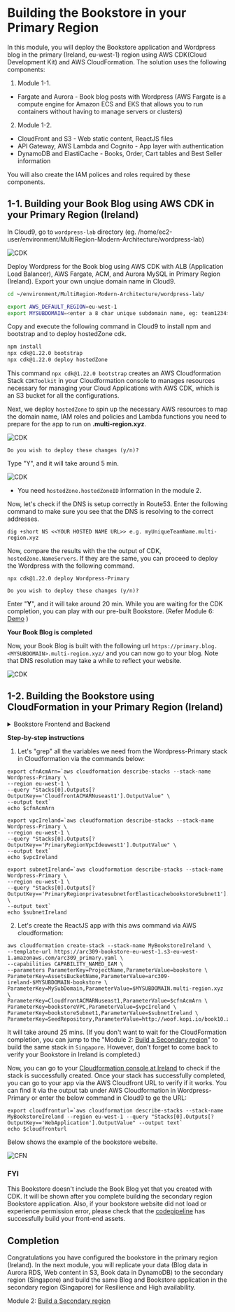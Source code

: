 # Building the Bookstore in your Primary Region

In this module, you will deploy the Bookstore application and Wordpress blog in the primary (Ireland, eu-west-1) region using AWS CDK(Cloud Development Kit) and AWS CloudFormation. The solution uses the following components:

1. Module 1-1.

- Fargate and Aurora - Book blog posts with Wordpress (AWS Fargate is a compute engine for Amazon ECS and EKS that allows you to run containers without having to manage servers or clusters)

2. Module 1-2.

- CloudFront and S3 - Web static content, ReactJS files
- API Gateway, AWS Lambda and Cognito - App layer with authentication
- DynamoDB and ElastiCache - Books, Order, Cart tables and Best Seller information

You will also create the IAM polices and roles required by these components.

## 1-1. Building your Book Blog using AWS CDK in your Primary Region (Ireland)

In Cloud9, go to `wordpress-lab` directory
(eg. /home/ec2-user/environment/MultiRegion-Modern-Architecture/wordpress-lab)

![CDK](../images/01-cdk-01.png)

Deploy Wordpress for the Book blog using AWS CDK with ALB (Application Load Balancer), AWS Fargate, ACM, and Aurora MySQL in Primary Region (Ireland). Export your own unqiue domain name in Cloud9.

```bash
cd ~/environment/MultiRegion-Modern-Architecture/wordpress-lab/

export AWS_DEFAULT_REGION=eu-west-1
export MYSUBDOMAIN=<enter a 8 char unique subdomain name, eg: team1234>
```

Copy and execute the following command in Cloud9 to install npm and bootstrap and to deploy hostedZone cdk.

```bash
npm install
npx cdk@1.22.0 bootstrap
npx cdk@1.22.0 deploy hostedZone
```

This command `npx cdk@1.22.0 bootstrap` creates an AWS Cloudformation Stack `CDKToolkit` in your Cloudformation console to manages resources necessary for managing your Cloud Applications with AWS CDK, which is an S3 bucket for all the configurations.

Next, we deploy `hostedZone` to spin up the necessary AWS resources to map the domain name, IAM roles and policies and Lambda functions you need to prepare for the app to run on **<YOUR SUBDOMAIN>.multi-region.xyz**.

![CDK](../images/01-cdk-02.png)

```
Do you wish to deploy these changes (y/n)?
```

Type "Y", and it will take around 5 min.

![CDK](../images/01-cdk-03.png)

- You need `hostedZone.hostedZoneID` information in the module 2.

Now, let's check if the DNS is setup correctly in Route53. Enter the following command to make sure you see that the DNS is resolving to the correct addresses.

```
dig +short NS <<YOUR HOSTED NAME URL>> e.g. myUniqueTeamName.multi-region.xyz
```

Now, compare the results with the the output of CDK, `hostedZone.NameServers`. If they are the same, you can proceed to deploy the Wordpress with the following command.

<!-- ![Compare Route53 namespace](../images/01-r53-01.png) -->

```
npx cdk@1.22.0 deploy Wordpress-Primary

Do you wish to deploy these changes (y/n)?
```

Enter "**Y**", and it will take around 20 min. While you are waiting for the CDK completion, you can play with our pre-built Bookstore. (Refer Module 6: [Demo](../6_Demo/README.md) )

**Your Book Blog is completed**

Now, your Book Blog is built with the following url `https://primary.blog.<MYSUBDOMAIN>.multi-region.xyz/` and you can now go to your blog. Note that DNS resolution may take a while to reflect your website.

![CDK](../images/01-cdk-04.png)

## 1-2. Building the Bookstore using CloudFormation in your Primary Region (Ireland)

<details><summary>Bookstore Frontend and Backend</summary>

**Frontend**

React Build artifacts are stored in a S3 bucket where web application assets are maintained (like book cover photos, web graphics, etc.). Amazon CloudFront caches the frontend content from S3, presenting the application to the user via a CloudFront distribution. The frontend interacts with Amazon Cognito and Amazon API Gateway only. Amazon Cognito is used for all authentication requests, whereas API Gateway (and Lambda) is used for all API calls interacting across DynamoDB and ElastiCache.

**Backend**

The core of the backend infrastructure consists of Amazon Cognito, Amazon DynamoDB, AWS Lambda, and Amazon API Gateway. The application leverages Amazon Cognito for user authentication, and Amazon DynamoDB to store all of the data for books, orders, and the checkout cart. As books and orders are added, Amazon DynamoDB Streams trigger AWS Lambda functions that update the Amazon ElasticCache for Redis cluster that powers the books leaderboard (best seller).

**Developer Tools**

The frontend code (ReactJS) is hosted in AWS CodeCommit. AWS CodePipeline builds the web application using AWS CodeBuild. After successfully building, CodeBuild copies the build artifacts into a S3 bucket where the web application assets are maintained. Along with uploading to Amazon S3, CodeBuild invalidates the cache so users always see the latest experience when accessing the storefront through the Amazon CloudFront distribution. AWS CodeCommit, AWS CodePipeline, and AWS CodeBuild are used in the deployment and update processes only, not while the application is in a steady-state of use.

</details>

<!-- ![Developer Tools Diagram](assets/readmeImages/DeveloperTools.png) -->

**Step-by-step instructions**

<!-- To build the Bookstore application using CloudFormation, you need to download the yaml file from [Primary CloudFormation](https://github.com/enghwa/MultiRegion-Modern-Architecture/blob/master/1_PrimaryRegion/arc309_primary.yaml).   -->

1. Let's "grep" all the variables we need from the Wordpress-Primary stack in Cloudformation via the commands below:

```
export cfnAcmArn=`aws cloudformation describe-stacks --stack-name Wordpress-Primary \
--region eu-west-1 \
--query "Stacks[0].Outputs[?OutputKey=='CloudfrontACMARNuseast1'].OutputValue" \
--output text`
echo $cfnAcmArn

export vpcIreland=`aws cloudformation describe-stacks --stack-name Wordpress-Primary \
--region eu-west-1 \
--query "Stacks[0].Outputs[?OutputKey=='PrimaryRegionVpcIdeuwest1'].OutputValue" \
--output text`
echo $vpcIreland

export subnetIreland=`aws cloudformation describe-stacks --stack-name Wordpress-Primary \
--region eu-west-1 \
--query "Stacks[0].Outputs[?OutputKey=='PrimaryRegionprivatesubnetforElasticachebookstoreSubnet1'].OutputValue" \
--output text`
echo $subnetIreland
```

2. Let's create the ReactJS app with this aws command via AWS cloudformation:

```
aws cloudformation create-stack --stack-name MyBookstoreIreland \
--template-url https://arc309-bookstore-eu-west-1.s3-eu-west-1.amazonaws.com/arc309_primary.yaml \
--capabilities CAPABILITY_NAMED_IAM \
--parameters ParameterKey=ProjectName,ParameterValue=bookstore \
ParameterKey=AssetsBucketName,ParameterValue=arc309-ireland-$MYSUBDOMAIN-bookstore \
ParameterKey=MySubDomain,ParameterValue=$MYSUBDOMAIN.multi-region.xyz \
ParameterKey=CloudfrontACMARNuseast1,ParameterValue=$cfnAcmArn \
ParameterKey=bookstoreVPC,ParameterValue=$vpcIreland \
ParameterKey=bookstoreSubnet1,ParameterValue=$subnetIreland \
ParameterKey=SeedRepository,ParameterValue=http://woof.kopi.io/book10.zip
```

It will take around 25 mins. (If you don't want to wait for the CloudFormation completion, you can jump to the "Module 2: [Build a Secondary region](../2_SecondaryRegion/README.md)" to build the same stack in `Singapore`. However, don't forget to come back to verify your Bookstore in Ireland is completed.)

Now, you can go to your [Cloudformation console at Ireland](https://eu-west-1.console.aws.amazon.com/cloudformation/home?region=eu-west-1#) to check if the stack is successfully created. Once your stack has successfully completed, you can go to your app via the AWS Cloudfront URL to verify if it works. You can find it via the output tab under AWS Cloudformation in Wordpress-Primary or enter the below command in Cloud9 to ge the URL:

```
export cloudfronturl=`aws cloudformation describe-stacks --stack-name MyBookstoreIreland --region eu-west-1 --query "Stacks[0].Outputs[?OutputKey=='WebApplication'].OutputValue" --output text`
echo $cloudfronturl
```

Below shows the example of the bookstore website.

![CFN](../images/01-cfn-07.png)

### FYI

This Bookstore doesn't include the Book Blog yet that you created with CDK. It will be shown after you complete building the secondary region Bookstore application.
Also, if your bookstore website did not load or experience permission error, please check that the [codepipeline](https://eu-west-1.console.aws.amazon.com/codesuite/codepipeline/pipelines?region=eu-west-1) has successfully build your front-end assets.

## Completion

Congratulations you have configured the bookstore in the primary region (Ireland). In the next module, you will replicate your data (Blog data in Aurora RDS, Web content in S3, Book data in DynamoDB) to the secondary region (Singapore) and build the same Blog and Bookstore application in the secondary region (Singapore) for Resilience and High availability.

Module 2: [Build a Secondary region](../2_SecondaryRegion/README.md)
